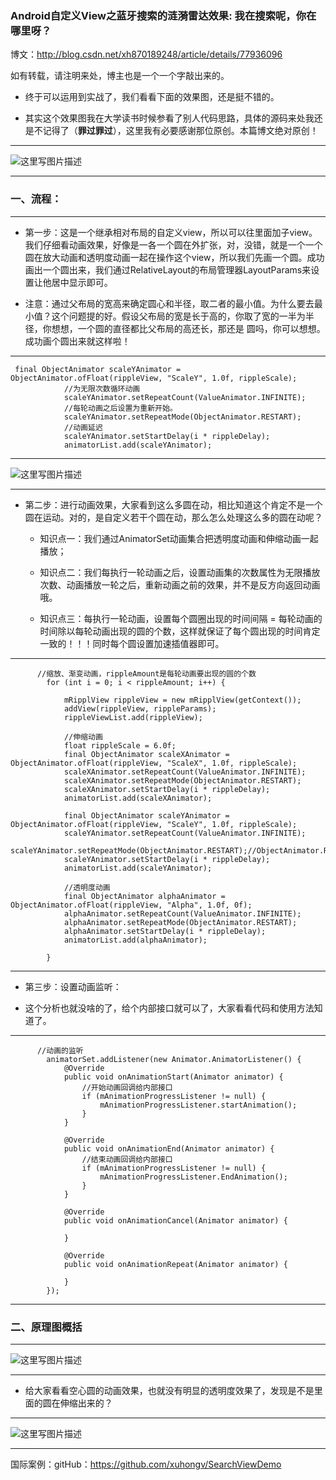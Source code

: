 ### Android自定义View之蓝牙搜索的涟漪雷达效果: 我在搜索呢，你在哪里呀？
 
 博文：http://blog.csdn.net/xh870189248/article/details/77936096
 
 如有转载，请注明来处，博主也是一个一个字敲出来的。
 
- 终于可以运用到实战了，我们看看下面的效果图，还是挺不错的。

- 其实这个效果图我在大学读书时候参看了别人代码思路，具体的源码来处我还是不记得了（**罪过罪过**），这里我有必要感谢那位原创。本篇博文绝对原创！

----------
![这里写图片描述](http://img.blog.csdn.net/20170911162044628?watermark/2/text/aHR0cDovL2Jsb2cuY3Nkbi5uZXQveGg4NzAxODkyNDg=/font/5a6L5L2T/fontsize/400/fill/I0JBQkFCMA==/dissolve/70/gravity/SouthEast)


----------
### 一、流程：


----------
-  第一步：这是一个继承相对布局的自定义view，所以可以往里面加子view。我们仔细看动画效果，好像是一各一个圆在外扩张，对，没错，就是一个一个圆在放大动画和透明度动画一起在操作这个view，所以我们先画一个圆。成功画出一个圆出来，我们通过RelativeLayout的布局管理器LayoutParams来设置让他居中显示即可。

 - 注意：通过父布局的宽高来确定圆心和半径，取二者的最小值。为什么要去最小值？这个问题提的好。假设父布局的宽是长于高的，你取了宽的一半为半径，你想想，一个圆的直径都比父布局的高还长，那还是 圆吗，你可以想想。成功画个圆出来就这样啦！


----------

```
 final ObjectAnimator scaleYAnimator = ObjectAnimator.ofFloat(rippleView, "ScaleY", 1.0f, rippleScale);
            //为无限次数循环动画
            scaleYAnimator.setRepeatCount(ValueAnimator.INFINITE);
            //每轮动画之后设置为重新开始。
            scaleYAnimator.setRepeatMode(ObjectAnimator.RESTART);
            //动画延迟
            scaleYAnimator.setStartDelay(i * rippleDelay);
            animatorList.add(scaleYAnimator);
```

----------
![这里写图片描述](http://img.blog.csdn.net/20170911195715359?watermark/2/text/aHR0cDovL2Jsb2cuY3Nkbi5uZXQveGg4NzAxODkyNDg=/font/5a6L5L2T/fontsize/400/fill/I0JBQkFCMA==/dissolve/70/gravity/SouthEast)

----------
- 第二步：进行动画效果，大家看到这么多圆在动，相比知道这个肯定不是一个圆在运动。对的，是自定义若干个圆在动，那么怎么处理这么多的圆在动呢？

  - 知识点一：我们通过AnimatorSet动画集合把透明度动画和伸缩动画一起播放；
  
  - 知识点二：我们每执行一轮动画之后，设置动画集的次数属性为无限播放次数、动画播放一轮之后，重新动画之前的效果，并不是反方向返回动画哦。

  - 知识点三：每执行一轮动画，设置每个圆圈出现的时间间隔 = 每轮动画的时间除以每轮动画出现的圆的个数，这样就保证了每个圆出现的时间肯定一致的！！！同时每个圆设置加速插值器即可。
  

 


----------


```
      //缩放、渐变动画，rippleAmount是每轮动画要出现的圆的个数
        for (int i = 0; i < rippleAmount; i++) {

            mRipplView rippleView = new mRipplView(getContext());
            addView(rippleView, rippleParams);
            rippleViewList.add(rippleView);

            //伸缩动画
            float rippleScale = 6.0f;
            final ObjectAnimator scaleXAnimator = ObjectAnimator.ofFloat(rippleView, "ScaleX", 1.0f, rippleScale);
            scaleXAnimator.setRepeatCount(ValueAnimator.INFINITE);
            scaleXAnimator.setRepeatMode(ObjectAnimator.RESTART);
            scaleXAnimator.setStartDelay(i * rippleDelay);
            animatorList.add(scaleXAnimator);

            final ObjectAnimator scaleYAnimator = ObjectAnimator.ofFloat(rippleView, "ScaleY", 1.0f, rippleScale);
            scaleYAnimator.setRepeatCount(ValueAnimator.INFINITE);
            scaleYAnimator.setRepeatMode(ObjectAnimator.RESTART);//ObjectAnimator.RESTART
            scaleYAnimator.setStartDelay(i * rippleDelay);
            animatorList.add(scaleYAnimator);

            //透明度动画
            final ObjectAnimator alphaAnimator = ObjectAnimator.ofFloat(rippleView, "Alpha", 1.0f, 0f);
            alphaAnimator.setRepeatCount(ValueAnimator.INFINITE);
            alphaAnimator.setRepeatMode(ObjectAnimator.RESTART);
            alphaAnimator.setStartDelay(i * rippleDelay);
            animatorList.add(alphaAnimator);

        }
```
        
----------


- 第三步：设置动画监听：

 -  这个分析也就没啥的了，给个内部接口就可以了，大家看看代码和使用方法知道了。


----------

```
      //动画的监听
        animatorSet.addListener(new Animator.AnimatorListener() {
            @Override
            public void onAnimationStart(Animator animator) {
                //开始动画回调给内部接口
                if (mAnimationProgressListener != null) {
                    mAnimationProgressListener.startAnimation();
                }
            }

            @Override
            public void onAnimationEnd(Animator animator) {
                //结束动画回调给内部接口
                if (mAnimationProgressListener != null) {
                    mAnimationProgressListener.EndAnimation();
                }
            }

            @Override
            public void onAnimationCancel(Animator animator) {

            }

            @Override
            public void onAnimationRepeat(Animator animator) {

            }
        });
```

 
 
----------
### 二、原理图概括


----------


![这里写图片描述](http://img.blog.csdn.net/20170911195032339?watermark/2/text/aHR0cDovL2Jsb2cuY3Nkbi5uZXQveGg4NzAxODkyNDg=/font/5a6L5L2T/fontsize/400/fill/I0JBQkFCMA==/dissolve/70/gravity/SouthEast)


----------

- 给大家看看空心圆的动画效果，也就没有明显的透明度效果了，发现是不是里面的圆在伸缩出来的？


----------

![这里写图片描述](http://img.blog.csdn.net/20170911202325992?watermark/2/text/aHR0cDovL2Jsb2cuY3Nkbi5uZXQveGg4NzAxODkyNDg=/font/5a6L5L2T/fontsize/400/fill/I0JBQkFCMA==/dissolve/70/gravity/SouthEast)


----------
国际案例：gitHub：https://github.com/xuhongv/SearchViewDemo
